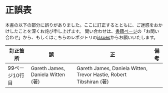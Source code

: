 # 正誤表

本書の以下の部分に誤りがありました。ここに訂正するとともに、ご迷惑をおかけしたことを深くお詫び申し上げます。
問い合わせは、[書籍ページ](https://gihyo.jp/book/2023/978-4-297-13236-1)の「お問い合わせ」から、もしくはこちらのレポジトリの[issues](https://github.com/ghmagazine/tidymodels_book/issues)からお願いいたします。

| 訂正箇所           | 誤                               | 正                              | 備考     |
|--------------------|----------------------------------|---------------------------------|----------|
| 99ページ10行目 | Gareth James, Daniela Witten (著) | Gareth James, Daniela Witten, Trevor Hastie, Robert Tibshiran (著) | 
